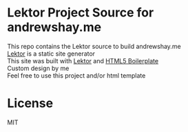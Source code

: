# Lektor Project Source for andrewshay.me
This repo contains the Lektor source to build andrewshay.me  
[Lektor](https://www.getlektor.com/) is a static site generator  
This site was built with [Lektor](https://www.getlektor.com/) and [HTML5 Boilerplate](https://html5boilerplate.com/)  
Custom design by me  
Feel free to use this project and/or html template  

# License
MIT
